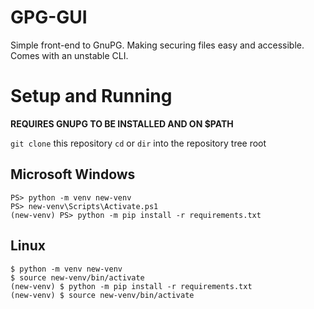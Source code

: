 # GPG-GUI

Simple front-end to GnuPG. Making securing files easy and accessible.
Comes with an unstable CLI.

# Setup and Running

**REQUIRES GNUPG TO BE INSTALLED AND ON $PATH**

`git clone` this repository
`cd` or `dir` into the repository tree root

## Microsoft Windows

```
PS> python -m venv new-venv
PS> new-venv\Scripts\Activate.ps1
(new-venv) PS> python -m pip install -r requirements.txt

```

## Linux

```
$ python -m venv new-venv
$ source new-venv/bin/activate
(new-venv) $ python -m pip install -r requirements.txt
(new-venv) $ source new-venv/bin/activate
```

<!-- #

# Usage -->
